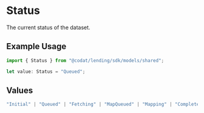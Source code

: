 # Status

The current status of the dataset.

## Example Usage

```typescript
import { Status } from "@codat/lending/sdk/models/shared";

let value: Status = "Queued";
```

## Values

```typescript
"Initial" | "Queued" | "Fetching" | "MapQueued" | "Mapping" | "Complete" | "FetchError" | "MapError" | "InternalError" | "ProcessingQueued" | "Processing" | "ProcessingError" | "ValidationQueued" | "Validating" | "ValidationError" | "AuthError" | "Cancelled" | "NotSupported" | "RateLimitError" | "PermissionsError" | "PrerequisiteNotMet"
```